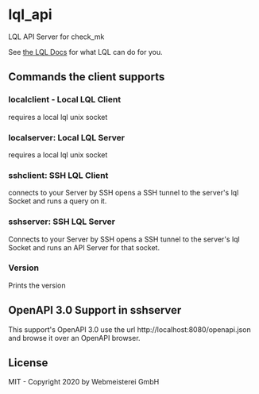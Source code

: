 # lql_api

LQL API Server for check_mk

See [the LQL Docs](https://checkmk.com/cms_livestatus.html) for what LQL can do for you.

## Commands the client supports

### localclient - Local LQL Client

requires a local lql unix socket

### localserver: Local LQL Server

requires a local lql unix socket

### sshclient: SSH LQL Client

connects to your Server by SSH opens a SSH tunnel to the server's lql Socket and runs a query on it.

### sshserver: SSH LQL Server

Connects to your Server by SSH opens a SSH tunnel to the server's lql Socket and runs an API Server for that socket.

### Version

Prints the version

## OpenAPI 3.0 Support in sshserver

This support's OpenAPI 3.0 use the url http://localhost:8080/openapi.json and browse it over an OpenAPI browser.

## License

MIT - Copyright 2020 by Webmeisterei GmbH
